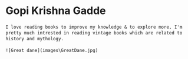 # Gopi Krishna Gadde

    I love reading books to improve my knowledge & to explore more, I'm pretty much intrested in reading vintage books which are related to history and mythology.

    ![Great dane](images\GreatDane.jpg)